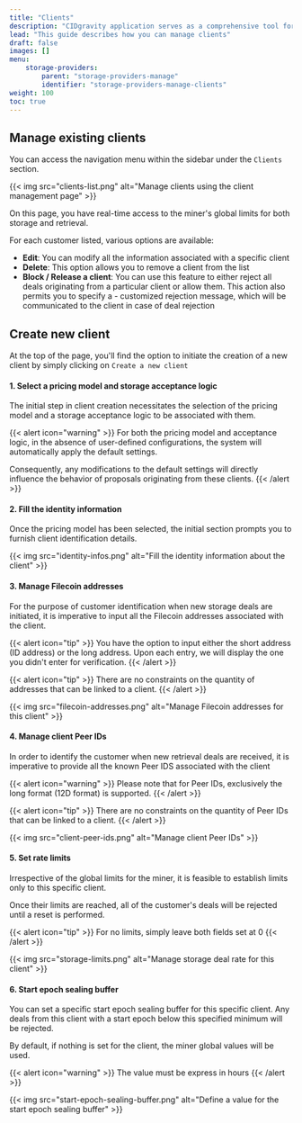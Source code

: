 ```yaml
---
title: "Clients"
description: "CIDgravity application serves as a comprehensive tool for managing settings, clients, and the acceptance rules of pricing models"
lead: "This guide describes how you can manage clients"
draft: false
images: []
menu:
    storage-providers:
        parent: "storage-providers-manage"
        identifier: "storage-providers-manage-clients"
weight: 100
toc: true
---
```


## Manage existing clients

You can access the navigation menu within the sidebar under the `Clients` section.

{{< img src="clients-list.png" alt="Manage clients using the client management page" >}}

On this page, you have real-time access to the miner's global limits for both storage and retrieval.

For each customer listed, various options are available:

- **Edit**: You can modify all the information associated with a specific client
- **Delete**: This option allows you to remove a client from the list
- **Block / Release a client**: You can use this feature to either reject all deals originating from a particular client or allow them. This action also permits you to specify a - customized rejection message, which will be communicated to the client in case of deal rejection

## Create new client

At the top of the page, you'll find the option to initiate the creation of a new client by simply clicking on `Create a new client`

#### 1. Select a pricing model and storage acceptance logic

The initial step in client creation necessitates the selection of the pricing model and a storage acceptance logic to be associated with them. 

{{< alert icon="warning" >}}
For both the pricing model and acceptance logic, in the absence of user-defined configurations, the system will automatically apply the default settings. 

Consequently, any modifications to the default settings will directly influence the behavior of proposals originating from these clients.
{{< /alert >}}

#### 2. Fill the identity information

Once the pricing model has been selected, the initial section prompts you to furnish client identification details.

{{< img src="identity-infos.png" alt="Fill the identity information about the client" >}}

#### 3. Manage Filecoin addresses

For the purpose of customer identification when new storage deals are initiated, it is imperative to input all the Filecoin addresses associated with the client.

{{< alert icon="tip" >}}
You have the option to input either the short address (ID address) or the long address. Upon each entry, we will display the one you didn't enter for verification.
{{< /alert >}}

{{< alert icon="tip" >}}
There are no constraints on the quantity of addresses that can be linked to a client.
{{< /alert >}}

{{< img src="filecoin-addresses.png" alt="Manage Filecoin addresses for this client" >}}

#### 4. Manage client Peer IDs

In order to identify the customer when new retrieval deals are received, it is imperative to provide all the known Peer IDS associated with the client

{{< alert icon="warning" >}}
Please note that for Peer IDs, exclusively the long format (12D format) is supported.
{{< /alert >}}

{{< alert icon="tip" >}}
There are no constraints on the quantity of Peer IDs that can be linked to a client.
{{< /alert >}}

{{< img src="client-peer-ids.png" alt="Manage client Peer IDs" >}}

#### 5. Set rate limits

Irrespective of the global limits for the miner, it is feasible to establish limits only to this specific client. 

Once their limits are reached, all of the customer's deals will be rejected until a reset is performed.

{{< alert icon="tip" >}}
For no limits, simply leave both fields set at 0
{{< /alert >}}

{{< img src="storage-limits.png" alt="Manage storage deal rate for this client" >}}

#### 6. Start epoch sealing buffer

You can set a specific start epoch sealing buffer for this specific client.
Any deals from this client with a start epoch below this specified minimum will be rejected. 

By default, if nothing is set for the client, the miner global values will be used.

{{< alert icon="warning" >}}
The value must be express in hours
{{< /alert >}}

{{< img src="start-epoch-sealing-buffer.png" alt="Define a value for the start epoch sealing buffer" >}}
